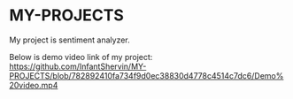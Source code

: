 # MY-PROJECTS
My project is sentiment analyzer.

Below is demo video link of my project:
https://github.com/InfantShervin/MY-PROJECTS/blob/782892410fa734f9d0ec38830d4778c4514c7dc6/Demo%20video.mp4
